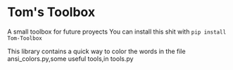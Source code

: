 # Tom's Toolbox
A small toolbox for future proyects
You can install this shit with ```pip install Tom-Toolbox```

This library contains a quick way to color the words in the file ansi_colors.py,some useful tools,in tools.py
